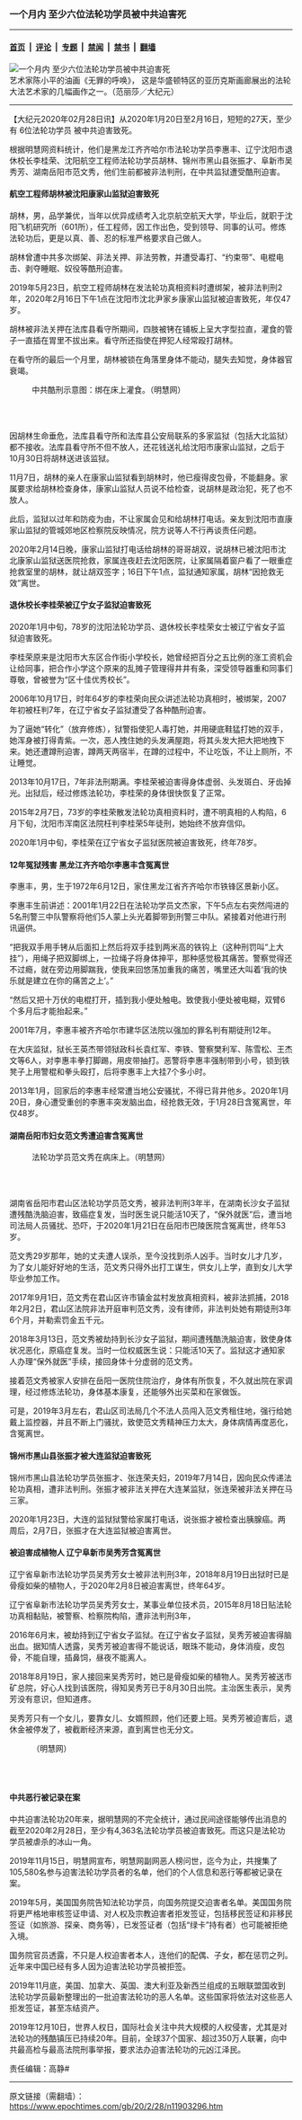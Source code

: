 ### 一个月内 至少六位法轮功学员被中共迫害死

---

#### [首页](../../../..?n11903296) &nbsp;|&nbsp; [评论](../../../../../epoch-comment?n11903296) &nbsp;|&nbsp; [专题](../../../../../epoch-special?n11903296) &nbsp;|&nbsp; [禁闻](../../../../../epoch-news?n11903296) &nbsp;|&nbsp; [禁书](../../../../../books?n11903296) &nbsp;|&nbsp; [翻墙](https://github.com/gfw-breaker/nogfw/blob/master/README.md?n11903296)


<div><img alt="一个月内 至少六位法轮功学员被中共迫害死" class="attachment-djy_600_400 size-djy_600_400 wp-post-image" src="https://i.epochtimes.com/assets/uploads/2020/02/the252bcall252bof252binnocence-1-600x400.jpg"/>
<div class="caption">
 艺术家陈小平的油画《无罪的呼唤》， 这是华盛顿特区的亚历克斯画廊展出的法轮大法艺术家的几幅画作之一。（范丽莎／大纪元）
</div></div><hr/><div class="post_content" id="artbody" itemprop="articleBody">
 <!-- article content begin -->
 <p>
  【大纪元2020年02月28日讯】从2020年1月20日至2月16日，短短的27天，至少有
  <ok href="https://www.epochtimes.com/gb/tag/6%E4%BD%8D%E6%B3%95%E8%BD%AE%E5%8A%9F%E5%AD%A6%E5%91%98.html">
   6位法轮功学员
  </ok>
  被中共迫害致死。
 </p>
 <p>
  根据明慧网资料统计，他们是黑龙江齐齐哈尔市法轮功学员李惠丰、辽宁沈阳市退休校长李桂荣、沈阳航空工程师法轮功学员胡林、锦州市黑山县张振才、阜新市吴秀芳、湖南岳阳市范文秀，他们生前都被非法判刑，在中共监狱遭受酷刑迫害。
 </p>
 <h4>
  航空工程师胡林被沈阳康家山监狱迫害致死
 </h4>
 <p>
  胡林，男，品学兼优，当年以优异成绩考入北京航空航天大学，毕业后，就职于沈阳飞机研究所（601所），任工程师，因工作出色，受到领导、同事的认可。修炼法轮功后，更是以真、善、忍的标准严格要求自己做人。
 </p>
 <p>
  胡林曾遭中共多次绑架、非法关押、非法劳教，并遭受毒打、“约束带”、电棍电击、剥夺睡眠、奴役等酷刑迫害。
 </p>
 <p>
  2019年5月23日，航空工程师胡林在发法轮功真相资料时遭绑架，被非法判刑2年，2020年2月16日下午1点在沈阳市沈北尹家乡康家山监狱被迫害致死，年仅47岁。
 </p>
 <p>
  胡林被非法关押在法库县看守所期间，四肢被铐在铺板上呈大字型拉直，灌食的管子一直插在胃里不拔出来。看守所还指使在押犯人经常殴打胡林。
 </p>
 <p>
  在看守所的最后一个月里，胡林被锁在角落里身体不能动，腿失去知觉，身体器官衰竭。
 </p>
 <figure aria-describedby="caption-attachment-11903348" class="wp-caption aligncenter" id="attachment_11903348" style="width: 408px">
  <ok href="https://i.epochtimes.com/assets/uploads/2020/02/2020-2-27-201234-0.jpg" target="_blank">
   <img alt="" class="wp-image-11903348" src="https://i.epochtimes.com/assets/uploads/2020/02/2020-2-27-201234-0.jpg"/>
  </ok>
  <br/><figcaption class="wp-caption-text" id="caption-attachment-11903348">
   中共酷刑示意图：绑在床上灌食。（明慧网）
  </figcaption><br/>
 </figure><br/>
 <p>
  因胡林生命垂危，法库县看守所和法库县公安局联系的多家监狱（包括大北监狱）都不接收。法库县看守所不但不放人，还花钱送礼给沈阳市康家山监狱，之后于10月30日将胡林送进该监狱。
 </p>
 <p>
  11月7日，胡林的亲人在康家山监狱看到胡林时，他已瘦得皮包骨，不能翻身。家属要求给胡林检查身体，康家山监狱人员说不给检查，说胡林是政治犯，死了也不放人。
 </p>
 <p>
  此后，监狱以过年和防疫为由，不让家属会见和给胡林打电话。亲友到沈阳市直康家山监狱的管城郊地区检察院反映情况，院方说等人不行再谈责任问题。
 </p>
 <p>
  2020年2月14日晚，康家山监狱打电话给胡林的哥哥胡双，说胡林已被沈阳市沈北康家山监狱送医院抢救，家属连夜赶去沈阳医院，让家属隔着窗户看了一眼重症抢救室里的胡林，就让胡双签字；16日下午1点，监狱通知家属，胡林“因抢救无效”离世。
 </p>
 <h4>
  退休校长李桂荣被辽宁女子监狱迫害致死
 </h4>
 <p>
  2020年1月中旬，78岁的沈阳法轮功学员、退休校长李桂荣女士被辽宁省女子监狱迫害致死。
 </p>
 <p>
  李桂荣原来是沈阳市大东区合作街小学校长，她曾经把百分之五比例的涨工资机会让给同事，把合作小学这个原来的乱摊子管理得井井有条，深受领导器重和同事们尊敬，曾被誉为“区十佳优秀校长”。
 </p>
 <p>
  2006年10月17日，时年64岁的李桂荣向民众讲述法轮功真相时，被绑架，2007年初被枉判7年，在辽宁省女子监狱遭受了各种酷刑迫害。
 </p>
 <p>
  为了逼她“转化”（放弃修炼），狱警指使犯人毒打她，并用硬底鞋猛打她的双手，她浑身被打得青紫。一次，恶人拽住她的头发满屋跑，将其头发大把大把地拽下来。她还遭蹲刑迫害，蹲两天两宿半，在蹲的过程中，不让吃饭，不让上厕所，不让睡觉。
 </p>
 <p>
  2013年10月17日，7年非法刑期满。李桂荣被迫害得身体虚弱、头发斑白、牙齿掉光。出狱后，经过修炼法轮功，李桂荣的身体很快恢复了正常。
 </p>
 <p>
  2015年2月7日，73岁的李桂荣散发法轮功真相资料时，遭不明真相的人构陷，6月下旬，沈阳市浑南区法院枉判李桂荣5年徒刑，她始终不放弃信仰。
 </p>
 <p>
  2020年1月中旬，李桂荣在辽宁省女子监狱医院被迫害致死，终年78岁。
 </p>
 <h4>
  12年冤狱残害 黑龙江齐齐哈尔李惠丰含冤离世
 </h4>
 <p>
  李惠丰，男，生于1972年6月12日，家住黑龙江省齐齐哈尔市铁锋区景新小区。
 </p>
 <p>
  李惠丰生前讲述：2001年1月22日在法轮功学员文杰家，下午5点左右突然闯进的5名刑警三中队警察将他们5人蒙上头光着脚带到刑警三中队。紧接着对他进行刑讯逼供。
 </p>
 <p>
  “把我双手用手铐从后面扣上然后将双手挂到两米高的铁钩上（这种刑罚叫“上大挂”），用绳子把双脚绑上，一拉绳子将身体抻平，那种感觉极其痛苦。警察觉得还不过瘾，就在旁边用脚踹我，使我来回悠荡加重我的痛苦，嘴里还大叫着‘我的快乐就是建立在你的痛苦之上’。”
 </p>
 <p>
  “然后又把十万伏的电棍打开，插到我小便处触电。致使我小便处被电糊，双臂6个多月后才能抬起来。”
 </p>
 <p>
  2001年7月，李惠丰被齐齐哈尔市建华区法院以强加的罪名判有期徒刑12年。
 </p>
 <p>
  在大庆监狱，狱长王英杰带领狱政科长袁红军、李铁、警察樊利军、陈雪松、王杰文等6人，对李惠丰拳打脚踢，用皮带抽打。恶警将李惠丰强制带到小号，锁到铁凳子上用警棍和拳头殴打，后将李惠丰上大挂7个多小时。
 </p>
 <p>
  2013年1月，回家后的李惠丰经常遭当地公安骚扰，不得已背井他乡。2020年1月20日，身心遭受重创的李惠丰突发脑出血，经抢救无效，于1月28日含冤离世，年仅48岁。
 </p>
 <h4>
  湖南岳阳市妇女范文秀遭迫害含冤离世
 </h4>
 <figure aria-describedby="caption-attachment-11903377" class="wp-caption aligncenter" id="attachment_11903377" style="width: 251px">
  <ok href="https://i.epochtimes.com/assets/uploads/2020/02/2020-2-27-201234-2.jpg" target="_blank">
   <img alt="" class="size-full wp-image-11903377" src="https://i.epochtimes.com/assets/uploads/2020/02/2020-2-27-201234-2.jpg"/>
  </ok>
  <br/><figcaption class="wp-caption-text" id="caption-attachment-11903377">
   法轮功学员范文秀在病床上。（明慧网）
  </figcaption><br/>
 </figure><br/>
 <p>
  湖南省岳阳市君山区法轮功学员范文秀，被非法判刑3年半，在湖南长沙女子监狱遭残酷洗脑迫害，致癌症复发，当时医生说只能活10天了，“保外就医”后，遭当地司法局人员骚扰、恐吓，于2020年1月21日在岳阳市巴陵医院含冤离世，终年53岁。
 </p>
 <p>
  范文秀29岁那年，她的丈夫遭人误杀，至今没找到杀人凶手。当时女儿才几岁，为了女儿能好好地的生活，范文秀只得外出打工谋生，供女儿上学，直到女儿大学毕业参加工作。
 </p>
 <p>
  2017年9月1日，范文秀在君山区许市镇金盆村发放真相资料，被非法抓捕，2018年2月2日，君山区法院非法开庭审判范文秀，没有律师，非法判处她有期徒刑3年6个月，并勒索罚金五千元。
 </p>
 <p>
  2018年3月13日，范文秀被劫持到长沙女子监狱，期间遭残酷洗脑迫害，致使身体状况恶化，原癌症复发。当时一位权威医生说：只能活10天了。监狱这才通知家人办理“保外就医”手续，接回身体十分虚弱的范文秀。
 </p>
 <p>
  接着范文秀被家人安排在岳阳一医院住院治疗，身体有所恢复，不久就出院在家调理，经过修炼法轮功，身体基本康复，还能够外出买菜和在家做饭。
 </p>
 <p>
  可是，2019年3月左右，君山区司法局几个不法人员闯入范文秀租住地，强行给她戴上监控器，并且不断上门骚扰，致使范文秀精神压力太大，身体病情再度恶化，含冤离世。
 </p>
 <h4>
  锦州市黑山县张振才被大连监狱迫害致死
 </h4>
 <p>
  锦州市黑山县法轮功学员张振才、张连荣夫妇，2019年7月14日，因向民众传递法轮功真相，遭非法判刑。张振才被非法关押在大连某监狱，张连荣被非法关押在马三家。
 </p>
 <p>
  2020年1月23日，大连的监狱狱警给家属打电话，说张振才被检查出胰腺癌。两周后，2月7日，张振才在大连监狱被迫害离世。
 </p>
 <h4>
  被迫害成植物人 辽宁阜新市吴秀芳含冤离世
 </h4>
 <p>
  辽宁省阜新市法轮功学员吴秀芳女士被非法判刑3年，2018年8月19日出狱时已是骨瘦如柴的植物人，于2020年2月8日被迫害离世，终年64岁。
 </p>
 <p>
  辽宁省阜新市法轮功学员吴秀芳女士，某事业单位技术员，2015年8月18日贴法轮功真相黏贴，被警察、检察院构陷，遭非法判刑3年，
 </p>
 <p>
  2016年6月末，被劫持到辽宁省女子监狱。在辽宁省女子监狱，吴秀芳被迫害得脑出血。据知情人透露，吴秀芳被迫害得不能说话，眼珠不能动，身体消瘦，皮包骨，不能自理，插鼻饲，昼夜不能离人。
 </p>
 <p>
  2018年8月19日，家人接回来吴秀芳时，她已是骨瘦如柴的植物人。吴秀芳被送市矿总院，好心人找到该医院，得知吴秀芳已于8月30日出院。主治医生表示，吴秀芳没有意识，但知道疼。
 </p>
 <p>
  吴秀芳只有一个女儿，要靠女儿、女婿照顾，他们还要上班。吴秀芳被迫害后，退休金被停发了，被截断经济来源，直到离世也无分文。
 </p>
 <figure aria-describedby="caption-attachment-11903434" class="wp-caption aligncenter" id="attachment_11903434" style="width: 450px">
  <ok href="https://i.epochtimes.com/assets/uploads/2020/02/20190917095436231-1.jpg" target="_blank">
   <img alt="" class="wp-image-11903434" src="https://i.epochtimes.com/assets/uploads/2020/02/20190917095436231-1.jpg"/>
  </ok>
  <br/><figcaption class="wp-caption-text" id="caption-attachment-11903434">
   （明慧网）
  </figcaption><br/>
 </figure><br/>
 <h4>
  中共恶行被记录在案
 </h4>
 <p>
  中共迫害法轮功20年来，据明慧网的不完全统计，通过民间途径能够传出消息的截至2020年2月28日，至少有4,363名法轮功学员被迫害致死。而这只是法轮功学员被虐杀的冰山一角。
 </p>
 <p>
  2019年11月15日，明慧网宣布，明慧网副网恶人榜问世，迄今为止，共搜集了105,580名参与迫害法轮功学员者的名单，他们的个人信息和恶行等都被记录在案。
 </p>
 <p>
  2019年5月，美国国务院告知法轮功学员，向国务院提交迫害者名单。美国国务院将更严格地审核签证申请、对人权及宗教迫害者拒发签证，包括移民签证和非移民签证（如旅游、探亲、商务等），已发签证者（包括“绿卡”持有者）也可能被拒绝入境。
 </p>
 <p>
  国务院官员透露，不只是人权迫害者本人，连他们的配偶、子女，都在惩罚之列。近年来中国已经有多人因为迫害法轮功学员被拒签。
 </p>
 <p>
  2019年11月底，美国、加拿大、英国、澳大利亚及新西兰组成的五眼联盟国收到法轮功学员最新整理出的一批迫害法轮功的恶人名单。这些国家将依法对这些恶人拒发签证，甚至冻结资产。
 </p>
 <p>
  2019年12月10日，世界人权日，国际社会关注中共大规模的人权侵害，尤其是对法轮功的残酷镇压已持续20年。目前，全球37个国家、超过350万人联署，向中共最高检与最高法院刑事举报，要求法办迫害法轮功的元凶江泽民。
 </p>
 <p>
  责任编辑：高静#
 </p>
 <!-- article content end -->
 <div id="below_article_ad">
 </div>
</div>


---

原文链接（需翻墙）：https://www.epochtimes.com/gb/20/2/28/n11903296.htm
